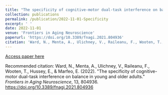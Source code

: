```yaml
---
title: "The specificity of cognitive-motor dual-task interference on balance in young and older adults."
collection: publications
permalink: /publication/2022-11-01-Specificity
excerpt: ' '
date: 2022-11-01
venue: 'Frontiers in Aging Neuroscience'
paperurl: 'https://doi.org/10.3389/fnagi.2021.804936'
citation: 'Ward, N., Menta, A., Ulichney, V., Raileanu, F., Wooten, T., Hussey, E., & Marfeo, E. (2022). &quot;The specificity of cognitive-motor dual-task interference on balance in young and older adults.&quot; <i>Frontiers in Aging Neuroscience</i>,  13, 804936.'
---
```


[Access paper here](https://doi.org/10.3389/fnagi.2021.804936)

Recommended citation: Ward, N., Menta, A., Ulichney, V., Raileanu, F., Wooten, T., Hussey, E., & Marfeo, E. (2022). &quot;The specificity of cognitive-motor dual-task interference on balance in young and older adults.&quot; <i>Frontiers in Aging Neuroscience</i>,  13, 804936. https://doi.org/10.3389/fnagi.2021.804936
